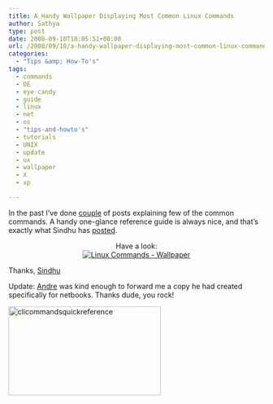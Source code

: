 ```yaml
---
title: A Handy Wallpaper Displaying Most Common Linux Commands
author: Sathya
type: post
date: 2008-09-10T18:05:51+00:00
url: /2008/09/10/a-handy-wallpaper-displaying-most-common-linux-commands/
categories:
  - "Tips &amp; How-To's"
tags:
  - commands
  - DE
  - eye-candy
  - guide
  - linux
  - net
  - os
  - "tips-and-howto's"
  - tutorials
  - UNIX
  - update
  - ux
  - wallpaper
  - X
  - xp

---
```

In the past I&#8217;ve done [couple][1] of posts explaining few of the common commands. A handy one-glance reference guide is always nice, and that&#8217;s exactly what Sindhu has [posted][2].

<p style="text-align: center;">
  Have a look:<br /> <a href="http://www.gnome-look.org/content/preview.php?preview=1&id=88383&file1=88383-1.png&file2=&file3=&name=Linux-Unix+command+guide"><img class="aligncenter" src="http://media.tumblr.com/ZT0iUtZ88djwg2puAMtjzoe9_400.png" alt="Linux Commands - Wallpaper" /></a>
</p>

<p style="text-align: left;">
  Thanks, <a href="http://sindhu.tumblr.com">Sindhu</a>
</p>

<p style="text-align: left;">
  Update: <a id="aptureLink_crqbeQTl1A" href="http://www.osstek.com/">Andre</a> was kind enough to forward me a copy he had created specifically for netbooks. Thanks dude, you rock!
</p>

<p style="text-align: left;">
  <a href="http://sathyasays.com/wp-content/uploads/2008/09/1024x600clicommandsquickreference.png"><img class="aligncenter size-medium wp-image-756" title="clicommandsquickreference" src="http://sathyasays.com/wp-content/uploads/2008/09/1024x600clicommandsquickreference-300x175.png" alt="clicommandsquickreference" width="300" height="175" srcset="https://sathyasays.com/wp-content/uploads/2008/09/1024x600clicommandsquickreference-300x175.png 300w, https://sathyasays.com/wp-content/uploads/2008/09/1024x600clicommandsquickreference.png 1024w" sizes="(max-width: 300px) 100vw, 300px" /></a>
</p>

 [1]: http://sathyasays.com/tag/commands/
 [2]: http://sindhu.tumblr.com/post/49007102/wallpaper-linux-unix-command-guide